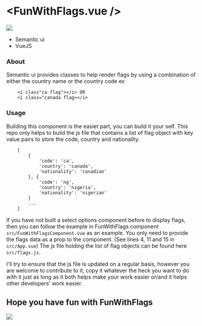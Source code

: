 # <FunWithFlags.vue />

![](https://media.giphy.com/media/qUlkYKZX6bqvK/giphy.gif)

- Semantic ui
- VueJS

### About
Semantic ui provides classes to help render flags by using a combination of either the country name or the country code ex 

```
    <i class"ca flag"></i> OR
    <i class="canada flag></i>
```

### Usage
Building this component is the easiet part, you can build it your self. This repo only helps to build the js file that contains a list of flag object with key value pairs to store the code, country and nationality.

```
    [
        {
            'code': 'ca',
            'country': 'canada',
            'nationality': 'canadian'
        }, {
            'code': 'ng',
            'country': 'nigeria',
            'nationality': 'nigerian'
        }
        ...
    ]
```

If you have not built a select options component before to display flags, then you can follow the example in FunWithFlags component `src/FunWithFlagsComponent.vue` as an example. You only need to provide the flags data as a prop to the component. (See lines 4, 11 and 15 in `src/App.vue`) The js file holding the list of flag objects can be found here `src/flags.js`.

I'll try to ensure that the js file is updated on a regular basis, however you are welcome to contribute to it, copy it whatever the heck you want to do with it just as long as it both helps make your work easier or/and it helps other developers' work easier.

## Hope you have fun with FunWithFlags
![](https://media.giphy.com/media/3ohs83cvmud7ThYTzq/giphy.gif)
